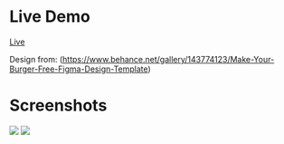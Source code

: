 # Live Demo
[Live](https://kasper-pawlowski.github.io/make-your-burger/)

Design from: (https://www.behance.net/gallery/143774123/Make-Your-Burger-Free-Figma-Design-Template)

# Screenshots
![](screenshots/Nothes1.PNG)
![](screenshots/Nothes2.PNG)
